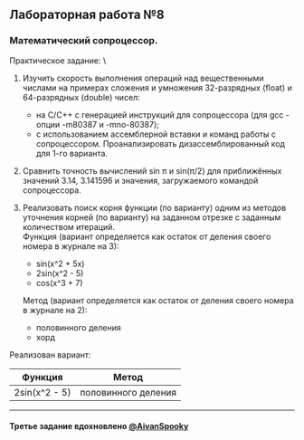 ## Лабораторная работа №8
### Математический сопроцессор.

Практическое задание: \
1. Изучить скорость выполнения операций над вещественными числами на
примерах сложения и умножения 32-разрядных (float) и 64-разрядных (double)
чисел:
    - на C/C++ с генерацией инструкций для сопроцессора (для gcc - опции
-m80387 и -mno-80387);
    - с использованием ассемблерной вставки и команд работы с
сопроцессором.
Проанализировать дизассемблированный код для 1-го варианта.
2. Сравнить точность вычислений sin π и sin(π/2) для приближённых значений
   3.14, 3.141596 и значения, загружаемого командой сопроцессора.
3. Реализовать поиск корня функции (по варианту) одним из методов уточнения
   корней (по варианту) на заданном отрезке с заданным количеством итераций. \
   Функция (вариант определяется как остаток от деления своего номера в
   журнале на 3):
   - sin(x^2 + 5x)
   - 2sin(x^2 - 5)
   - cos(x^3 + 7)
   
   Метод (вариант определяется как остаток от деления своего номера в журнале
   на 2):
   - половинного деления
   - хорд

Реализован вариант:

| Функция       | Метод               |
|---------------|---------------------|
| 2sin(x^2 - 5) | половинного деления |

---

#### Третье задание вдохновлено [@AivanSpooky](https://github.com/AivanSpooky)
